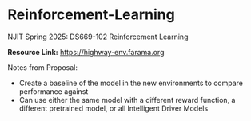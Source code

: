 # Reinforcement-Learning
NJIT Spring 2025: DS669-102 Reinforcement Learning

**Resource Link:** https://highway-env.farama.org

Notes from Proposal:
- Create a baseline of the model in the new environments to compare performance against
- Can use either the same model with a different reward function, a different pretrained model, or all Intelligent Driver Models
